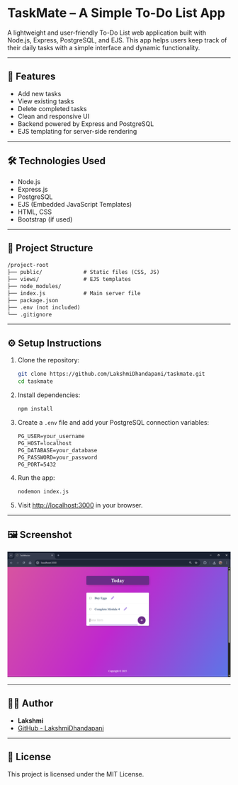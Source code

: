 # TaskMate – A Simple To-Do List App

A lightweight and user-friendly To-Do List web application built with Node.js, Express, PostgreSQL, and EJS. This app helps users keep track of their daily tasks with a simple interface and dynamic functionality.

---

## 🚀 Features

- Add new tasks
- View existing tasks
- Delete completed tasks
- Clean and responsive UI
- Backend powered by Express and PostgreSQL
- EJS templating for server-side rendering

---

## 🛠️ Technologies Used

- Node.js
- Express.js
- PostgreSQL
- EJS (Embedded JavaScript Templates)
- HTML, CSS
- Bootstrap (if used)

---

## 📂 Project Structure

```
/project-root
├── public/             # Static files (CSS, JS)
├── views/              # EJS templates
├── node_modules/
├── index.js            # Main server file
├── package.json
├── .env (not included)
└── .gitignore
```

---

## ⚙️ Setup Instructions

1. Clone the repository:
   ```bash
   git clone https://github.com/LakshmiDhandapani/taskmate.git
   cd taskmate
   ```

2. Install dependencies:
   ```bash
   npm install
   ```

3. Create a `.env` file and add your PostgreSQL connection variables:
   ```env
   PG_USER=your_username
   PG_HOST=localhost
   PG_DATABASE=your_database
   PG_PASSWORD=your_password
   PG_PORT=5432
   ```

4. Run the app:
   ```bash
   nodemon index.js
   ```

5. Visit [http://localhost:3000](http://localhost:3000) in your browser.

---

## 🖼️ Screenshot

![TaskMate Screenshot](image.png)

---

## 👩‍💻 Author

- **Lakshmi**  
- [GitHub - LakshmiDhandapani](https://github.com/LakshmiDhandapani)

---

## 📜 License

This project is licensed under the MIT License.
